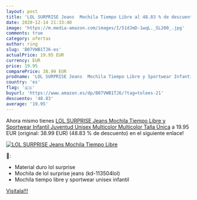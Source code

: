 ```yaml
---
layout: post
title: 'LOL SURPRISE Jeans  Mochila Tiempo Libre al 48.83 % de descuento'
date: 2020-12-14 21:33:40
image: 'https://m.media-amazon.com/images/I/51dJmD-1wqL._SL200_.jpg'
comments: true
category: ofertas
author: ring
slug: 'B07VWB1TJ6-es'
actualPrice: 19.95 EUR
currency: EUR
price: 19.95
comparePrice: 38.99 EUR
prodname: 'LOL SURPRISE Jeans  Mochila Tiempo Libre y Sportwear Infantil  Juventud Unisex  Multicolor  Multicolor   Talla Única'
country: 'es'
flag: '🇪🇸'
buyurl: 'https://www.amazon.es/dp/B07VWB1TJ6/?tag=tolees-21'
descuento: '48.83'
average: '19.95'
---
```


Ahora mismo tienes [LOL SURPRISE Jeans  Mochila Tiempo Libre y Sportwear Infantil  Juventud Unisex  Multicolor  Multicolor   Talla Única](https://www.amazon.es/dp/B07VWB1TJ6/?tag=tolees-21) a 19.95 EUR (original: 38.99 EUR) (48.83 %  de descuento) en el siguiente enlace!

[![LOL SURPRISE Jeans  Mochila Tiempo Libre](https://m.media-amazon.com/images/I/51dJmD-1wqL._SL200_.jpg)](https://www.amazon.es/dp/B07VWB1TJ6/?tag=tolees-21)

🔎:

- Material duro lol surprise
- Mochila de lol surprise jeans (kd-113504lol)
- Mochila tiempo libre y sportwear unisex infantil

[Visítala!!!](https://www.amazon.es/dp/B07VWB1TJ6/?tag=tolees-21)
